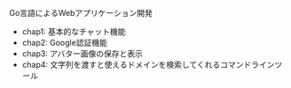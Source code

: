Go言語によるWebアプリケーション開発

- chap1: 基本的なチャット機能
- chap2: Google認証機能
- chap3: アバター画像の保存と表示
- chap4: 文字列を渡すと使えるドメインを検索してくれるコマンドラインツール
